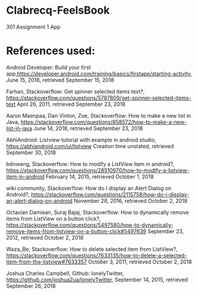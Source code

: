 # Clabrecq-FeelsBook
301 Assignment 1 App
# References used:

Android Developer: Build your first app,https://developer.android.com/training/basics/firstapp/starting-activity, June 15, 2018, retrieved September 15, 2018

Farhan, Stackoverflow: Get spinner selected items text?, https://stackoverflow.com/questions/5787809/get-spinner-selected-items-text April 26, 2011, retrieved September 23, 2018

Aaron Maenpaa, Dan Vinton, Zoe, Stackoverflow: How to make a new list in Java, https://stackoverflow.com/questions/858572/how-to-make-a-new-list-in-java June 14, 2018, retrieved September 23, 2018

AbhiAndroid: Listview tutorial with example in android studio, https://abhiandroid.com/ui/listview Creation time unstated, retrieved September 30, 2018

bdnwang, Stackoverflow: How to modify a ListView item in android?, https://stackoverflow.com/questions/28510970/how-to-modify-a-listview-item-in-android February 14, 2015, retrieved October 1, 2018

wiki community, Stackoverflow: How do I display an Alert Dialog on Android?, https://stackoverflow.com/questions/2115758/how-do-i-display-an-alert-dialog-on-android November 28, 2016, retrieved October 2, 2018

Octavian Damiean, Suraj Bajaj, Stackoverflow: How to dynamically remove items from ListView on a button click?, https://stackoverflow.com/questions/5497580/how-to-dynamically-remove-items-from-listview-on-a-button-click#5497639 September 23, 2012, retrieved October 2, 2018

Waza_Be, Stackoverflow: How to delete selected item from ListView?, https://stackoverflow.com/questions/7633135/how-to-delete-a-selected-item-from-the-listview#7633357 October 3, 2011, retrieved October 2, 2018

Joshua Charles Campbell, Github: lonelyTwitter, https://github.com/joshua2ua/lonelyTwitter, September 14, 2015, retrieved September 26, 2018
